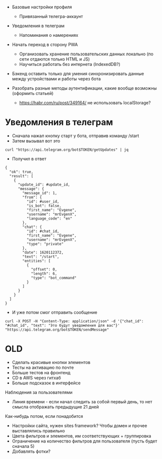 - Базовые настройки профиля
  - Привязанный телегра-аккаунт
- Уведомления в телеграм
  - Напоминания о намерениях
  
- Начать переход в сторону PWA
  - Организовать хранение пользовательских данных локально (по сети отдаются только HTML и JS)
  - Научиться работать без интернета (IndexedDB?)
- Бэкенд оставить только для умения синхронизировать данные между устройствами и работы через бота
- Разобрать разные методы аутентификации, какие вообще возможны (оформить статьей)
  - https://habr.com/ru/post/349164/ не использовать localStorage?


 # Уведомления в телеграм

- Сначала нажал кнопку старт у бота, отправив команду /start
- Затем вызывал вот это

```
curl "https://api.telegram.org/bot$TOKEN/getUpdates" | jq
```

- Получил в ответ

```
{
  "ok": true,
  "result": [
    {
      "update_id": #update_id,
      "message": {
        "message_id": 1,
        "from": {
          "id": #user_id,
          "is_bot": false,
          "first_name": "Evgene",
          "username": "mrEvgenX",
          "language_code": "en"
        },
        "chat": {
          "id": #chat_id,
          "first_name": "Evgene",
          "username": "mrEvgenX",
          "type": "private"
        },
        "date": 1620112372,
        "text": "/start",
        "entities": [
          {
            "offset": 0,
            "length": 6,
            "type": "bot_command"
          }
        ]
      }
    }
  ]
}
```

- И уже потом смог отправить сообщение

```
curl -X POST -H "Content-Type: application/json" -d '{"chat_id": "#chat_id", "text": "Это будут уведомления для вас"}' "https://api.telegram.org/bot$TOKEN/sendMessage"
```

# OLD

- Сделать красивые кнопки элементов
- Тесты на активацию по почте
- Больше тестов на фронтенд
- CD в AWS через гитхаб
- Больше подсказок в интерфейсе

Наблюдения за пользователями
- Линия времени - если начал следить за собой первый день, то нет смысла отображать предыдущие 21 дней

Как-нибудь потом, если понадобится
- Настройки сайта, нужен sites framework? Чтобы домен и прочее выставлялись правильно  
- Цвета фильтров и элементов, им соответствующих + группировка
- Ограничение на количество фильтров для пользователя (пусть будет сначала 5)
- Добавлять фотки?